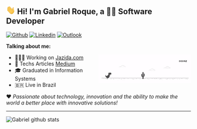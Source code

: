 ## <img src="https://raw.githubusercontent.com/gabriel-roque/gabriel-roque/master/assets/hi.gif" width="25"> Hi! I'm Gabriel Roque, a 👨‍💻 Software Developer

[![Github](https://img.shields.io/badge/-Github-000?style=flat&logo=Github&logoColor=white)](https://github.com/gabriel-roque)
[![Linkedin](https://img.shields.io/badge/-LinkedIn-blue?style=flat&logo=Linkedin&logoColor=white)](https://www.linkedin.com/in/gabriel-roque/)
[![Outlook](https://img.shields.io/badge/-Outlook-0078D4?style=flat&logo=Microsoft-Outlook&logoColor=white)](mailto:gabrielroquems@hotmail.com)

**Talking about me:**

<img width="50%" align="right" alt="Github" src="https://raw.githubusercontent.com/gabriel-roque/gabriel-roque/master/assets/dino-chrome.gif"/>

- 👨🏽‍💻 Working on [Jazida.com](https://jazida.com/)
- 📖 Techs Articles [Medium](https://medium.com/@gabriel.roque)
- 🎓 Graduated in Information Systems
- 🇧🇷 Live in Brazil

❤ _Passionate about technology, innovation and the ability to make the world a better place with innovative solutions!_

<hr>
<div>
  <img align="left" width="44%" alt="Gabriel github stats" src="https://github-readme-stats.vercel.app/api?username=gabriel-roque&show_icons=true&hide_border=true&theme=dracula" />
</div>
